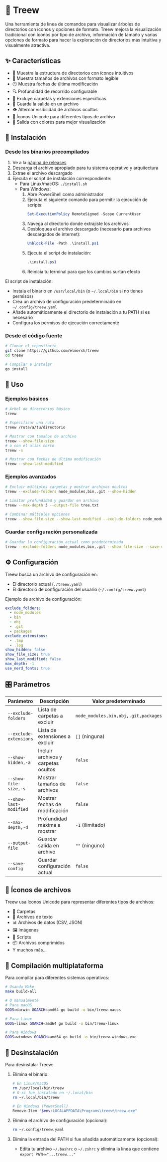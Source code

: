 # 🌲 Treew

Una herramienta de línea de comandos para visualizar árboles de directorios con íconos y opciones de formato. Treew mejora la visualización tradicional con íconos por tipo de archivo, información de tamaño y varias opciones de formato para hacer la exploración de directorios más intuitiva y visualmente atractiva.

## ✨ Características

- 📁 Muestra la estructura de directorios con íconos intuitivos
- 📏 Muestra tamaños de archivos con formato legible
- 🕒 Muestra fechas de última modificación
- 🔍 Profundidad de recorrido configurable
- 🚫 Excluye carpetas y extensiones específicas
- 💾 Guarda la salida en un archivo
- 👁️ Alternar visibilidad de archivos ocultos
- 🎨 Íconos Unicode para diferentes tipos de archivo
- 🌈 Salida con colores para mejor visualización

## 🚀 Instalación

### Desde los binarios precompilados

1. Ve a la [página de releases](https://github.com/elmersh/treew/releases)
2. Descarga el archivo apropiado para tu sistema operativo y arquitectura
3. Extrae el archivo descargado
4. Ejecuta el script de instalación correspondiente:
   - Para Linux/macOS: `./install.sh`
   - Para Windows: 
     1. Abre PowerShell como administrador
     2. Ejecuta el siguiente comando para permitir la ejecución de scripts:
        ```powershell
        Set-ExecutionPolicy RemoteSigned -Scope CurrentUser
        ```
     3. Navega al directorio donde extrajiste los archivos
     4. Desbloquea el archivo descargado (necesario para archivos descargados de internet):
        ```powershell
        Unblock-File -Path .\install.ps1
        ```
     5. Ejecuta el script de instalación:
        ```powershell
        .\install.ps1
        ```
     6. Reinicia tu terminal para que los cambios surtan efecto

El script de instalación:
- Instala el binario en `/usr/local/bin` (o `~/.local/bin` si no tienes permisos)
- Crea un archivo de configuración predeterminado en `~/.config/treew.yaml`
- Añade automáticamente el directorio de instalación a tu PATH si es necesario
- Configura los permisos de ejecución correctamente

### Desde el código fuente

```bash
# Clonar el repositorio
git clone https://github.com/elmersh/treew
cd treew

# Compilar e instalar
go install
```

## 📖 Uso

### Ejemplos básicos

```bash
# Árbol de directorios básico
treew

# Especificar una ruta
treew /ruta/a/tu/directorio

# Mostrar con tamaños de archivo
treew --show-file-size
# o con el alias corto
treew -s

# Mostrar con fechas de última modificación
treew --show-last-modified
```

### Ejemplos avanzados

```bash
# Excluir múltiples carpetas y mostrar archivos ocultos
treew --exclude-folders node_modules,bin,.git --show-hidden

# Limitar profundidad y guardar en archivo
treew --max-depth 3 --output-file tree.txt

# Combinar múltiples opciones
treew --show-file-size --show-last-modified --exclude-folders node_modules,bin --exclude-extensions .exe,.dll --max-depth 2
```

### Guardar configuración personalizada

```bash
# Guardar la configuración actual como predeterminada
treew --exclude-folders node_modules,bin,.git --show-file-size --save-config
```

## ⚙️ Configuración

Treew busca un archivo de configuración en:
- El directorio actual (`./treew.yaml`)
- El directorio de configuración del usuario (`~/.config/treew.yaml`)

Ejemplo de archivo de configuración:

```yaml
exclude_folders:
  - node_modules
  - bin
  - obj
  - .git
  - packages
exclude_extensions:
  - .tmp
  - .log
show_hidden: false
show_file_size: true
show_last_modified: false
max_depth: -1
use_nerd_fonts: true
```

## 🎛️ Parámetros

| Parámetro               | Descripción                         | Valor predeterminado                            |
|-------------------------|-------------------------------------|--------------------------------------------------|
| `--exclude-folders`     | Lista de carpetas a excluir         | `node_modules,bin,obj,.git,packages`            |
| `--exclude-extensions`  | Lista de extensiones a excluir      | `[]` (ninguna)                                  |
| `--show-hidden,-a`      | Incluir archivos y carpetas ocultos | `false`                                         |
| `--show-file-size,-s`   | Mostrar tamaños de archivos         | `false`                                         |
| `--show-last-modified`  | Mostrar fechas de modificación      | `false`                                         |
| `--max-depth,-d`        | Profundidad máxima a mostrar        | `-1` (ilimitado)                               |
| `--output-file`         | Guardar salida en archivo           | `""` (ninguno)                                  |
| `--save-config`         | Guardar configuración actual        | `false`                                         |

## 🎨 Íconos de archivos

Treew usa íconos Unicode para representar diferentes tipos de archivos:

- 📁 Carpetas
- 📄 Archivos de texto
- 📊 Archivos de datos (CSV, JSON)
- 🖼️ Imágenes
- 📜 Scripts
- 📦 Archivos comprimidos
- Y muchos más...

## 🔄 Compilación multiplataforma

Para compilar para diferentes sistemas operativos:

```bash
# Usando Make
make build-all

# O manualmente
# Para macOS
GOOS=darwin GOARCH=amd64 go build -o bin/treew-macos

# Para Linux
GOOS=linux GOARCH=amd64 go build -o bin/treew-linux

# Para Windows
GOOS=windows GOARCH=amd64 go build -o bin/treew-windows.exe
```

## 🧹 Desinstalación

Para desinstalar Treew:

1. Elimina el binario:
   ```bash
   # En Linux/macOS
   rm /usr/local/bin/treew
   # O si fue instalado en ~/.local/bin
   rm ~/.local/bin/treew
   
   # En Windows (PowerShell)
   Remove-Item "$env:LOCALAPPDATA\Programs\treew\treew.exe"
   ```

2. Elimina el archivo de configuración (opcional):
   ```bash
   rm ~/.config/treew.yaml
   ```

3. Elimina la entrada del PATH si fue añadida automáticamente (opcional):
   - Edita tu archivo `~/.bashrc` o `~/.zshrc` y elimina la línea que contiene `export PATH="...treew..."`
